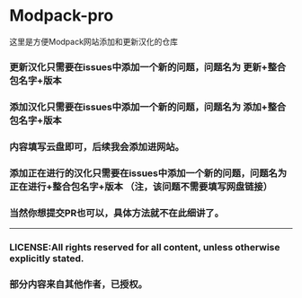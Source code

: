 # Modpack-pro
这里是方便Modpack网站添加和更新汉化的仓库


### 更新汉化只需要在issues中添加一个新的问题，问题名为 更新+整合包名字+版本 
### 添加汉化只需要在issues中添加一个新的问题，问题名为 添加+整合包名字+版本
### 内容填写云盘即可，后续我会添加进网站。

### 添加正在进行的汉化只需要在issues中添加一个新的问题，问题名为 正在进行+整合包名字+版本 （注，该问题不需要填写网盘链接）

### 当然你想提交PR也可以，具体方法就不在此细讲了。


-----------------------------------------------------------------------------------
### LICENSE:All rights reserved for all content, unless otherwise explicitly stated.
### 部分内容来自其他作者，已授权。
